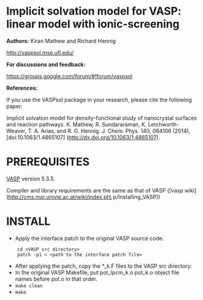 Implicit solvation model for VASP: linear model with ionic-screening
==========================================

**Authors:** Kiran Mathew and Richard Hennig

http://vaspsol.mse.ufl.edu/

**For discussions and feedback:**

 https://groups.google.com/forum/#!forum/vaspsol

**References:**

If you use the VASPsol package in your research, please cite the following paper:

Implicit solvation model for density-functional study of nanocrystal surfaces and reaction pathways.
 K. Mathew, R. Sundararaman, K. Letchworth-Weaver, T. A. Arias, and R. G. Hennig. J. Chem. Phys. 140, 084106 (2014), [doi:10.1063/1.4865107] (http://dx.doi.org/10.1063/1.4865107).

PREREQUISITES
=============
[VASP](http://www.vasp.at/) version 5.3.5.

Compiler and library requirements are the same as that of VASP ([vasp wiki] (http://cms.mpi.univie.ac.at/wiki/index.ph\
p/Installing_VASP))

INSTALL
========

- Apply the interface patch to the original VASP source code.
```
    cd <VASP src directory>
    patch -p1 < <path to the interface patch file>
```
- After applying the patch, copy the *_k.F files to the VASP src directory:
- In the original VASP Makefile, put pot_lpcm_k.o pot_k.o object file names before pot.o in that order.
- ``` make clean ```
- ``` make ```
